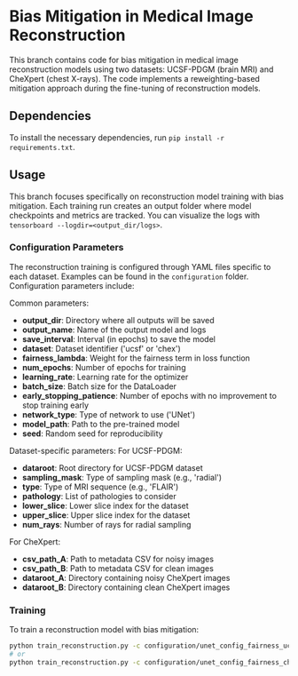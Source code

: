 # Bias Mitigation in Medical Image Reconstruction 
This branch contains code for bias mitigation in medical image reconstruction models using two datasets: UCSF-PDGM (brain MRI) and CheXpert (chest X-rays). The code implements a reweighting-based mitigation approach during the fine-tuning of reconstruction models.

## Dependencies 
To install the necessary dependencies, run `pip install -r requirements.txt`.

## Usage 
This branch focuses specifically on reconstruction model training with bias mitigation. Each training run creates an output folder where model checkpoints and metrics are tracked. You can visualize the logs with `tensorboard --logdir=<output_dir/logs>`. 

### Configuration Parameters
The reconstruction training is configured through YAML files specific to each dataset. Examples can be found in the `configuration` folder. Configuration parameters include:

Common parameters:
- **output_dir**: Directory where all outputs will be saved
- **output_name**: Name of the output model and logs
- **save_interval**: Interval (in epochs) to save the model
- **dataset**: Dataset identifier ('ucsf' or 'chex')
- **fairness_lambda**: Weight for the fairness term in loss function
- **num_epochs**: Number of epochs for training
- **learning_rate**: Learning rate for the optimizer
- **batch_size**: Batch size for the DataLoader
- **early_stopping_patience**: Number of epochs with no improvement to stop training early
- **network_type**: Type of network to use ('UNet')
- **model_path**: Path to the pre-trained model
- **seed**: Random seed for reproducibility

Dataset-specific parameters:
For UCSF-PDGM:
- **dataroot**: Root directory for UCSF-PDGM dataset
- **sampling_mask**: Type of sampling mask (e.g., 'radial')
- **type**: Type of MRI sequence (e.g., 'FLAIR')
- **pathology**: List of pathologies to consider
- **lower_slice**: Lower slice index for the dataset
- **upper_slice**: Upper slice index for the dataset
- **num_rays**: Number of rays for radial sampling

For CheXpert:
- **csv_path_A**: Path to metadata CSV for noisy images
- **csv_path_B**: Path to metadata CSV for clean images
- **dataroot_A**: Directory containing noisy CheXpert images
- **dataroot_B**: Directory containing clean CheXpert images

### Training
To train a reconstruction model with bias mitigation:
```bash
python train_reconstruction.py -c configuration/unet_config_fairness_ucsf.yaml  # for UCSF-PDGM
# or
python train_reconstruction.py -c configuration/unet_config_fairness_chex.yaml  # for CheXpert
```